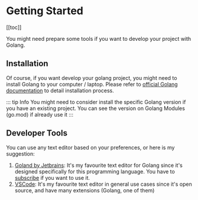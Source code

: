 # Getting Started

[[toc]]

You might need prepare some tools if you want to develop your project with Golang.

## Installation

Of course, if you want develop your golang project, you might need to install Golang to your computer / laptop. Please refer to [official Golang documentation](https://go.dev/doc/install) to detail installation process.

::: tip Info
You might need to consider install the specific Golang version if you have an existing project. You can see the version on Golang Modules (go.mod) if already use it
:::

## Developer Tools

You can use any text editor based on your preferences, or here is my suggestion:
1. [Goland by Jetbrains](https://www.jetbrains.com/go/): It's my favourite text editor for Golang since it's designed specifically for this programming language. You have to [subscribe](https://www.jetbrains.com/go/buy/#personal) if you want to use it.
2. [VSCode](https://code.visualstudio.com/): It's my favourite text editor in general use cases since it's open source, and have many extensions (Golang, one of them)

